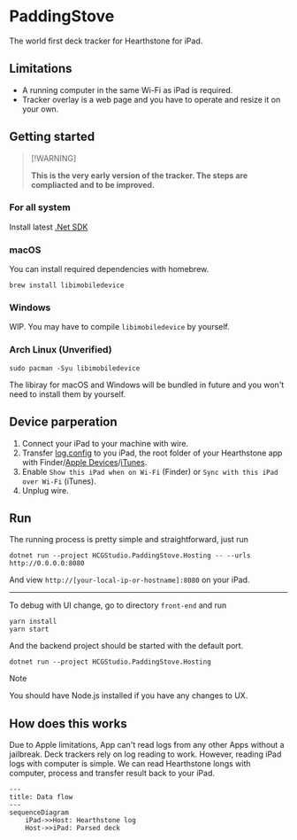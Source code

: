 # PaddingStove

The world first deck tracker for Hearthstone for iPad.

## Limitations

- A running computer in the same Wi-Fi as iPad is required.
- Tracker overlay is a web page and you have to operate and resize it on your own.

## Getting started

>  [!WARNING]
>
>  **This is the very early version of the tracker. The steps are compliacted and to be improved.**

### For all system

Install latest [.Net SDK](https://dotnet.microsoft.com/en-us/download)

### macOS

You can install required dependencies with homebrew.

``` shell 
brew install libimobiledevice
```

### Windows

WIP. You may have to compile `libimobiledevice` by yourself.

### Arch Linux (Unverified)

``` shell
sudo pacman -Syu libimobiledevice
```

The libiray for macOS and Windows will be bundled in future and you won't need to install them by yourself.

## Device parperation

1. Connect your iPad to your machine with wire.
2. Transfer [log.config](./utils/log.config) to you iPad, the root folder of your Hearthstone app with Finder/[Apple Devices](https://apps.microsoft.com/detail/9np83lwlpz9k)/[iTunes](https://www.apple.com/itunes/).
3. Enable `Show this iPad when on Wi-Fi` (Finder) or `Sync with this iPad over Wi-Fi` (iTunes).
4. Unplug wire.

## Run

The running process is pretty simple and straightforward, just run

``` shell
dotnet run --project HCGStudio.PaddingStove.Hosting -- --urls http://0.0.0.0:8080
```

And view `http://[your-local-ip-or-hostname]:8080` on your iPad.

------

To debug with UI change, go to directory `front-end` and run

``` shell
yarn install
yarn start
```

And the backend project should be started with the default port.

``` shell
dotnet run --project HCGStudio.PaddingStove.Hosting
```

> [!NOTE]
>
> You should have Node.js installed if you have any changes to UX.

## How does this works

Due to Apple limitations, App can't read logs from any other Apps without a jailbreak. Deck trackers rely on log reading to work. However, reading iPad logs with computer is simple. We can read Hearthstone longs with computer, process and transfer result back to your iPad.

```mermaid
---
title: Data flow
---
sequenceDiagram
	iPad->>Host: Hearthstone log
	Host->>iPad: Parsed deck

```